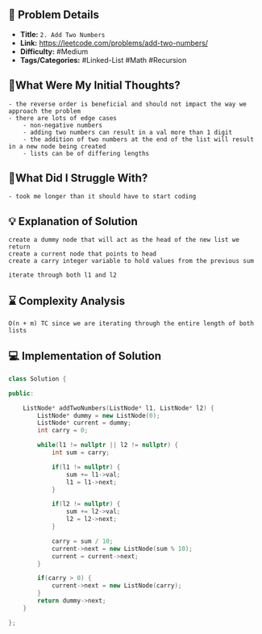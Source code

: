 ## 📝 Problem Details

- **Title:** `2. Add Two Numbers`
- **Link:** https://leetcode.com/problems/add-two-numbers/
- **Difficulty:** #Medium 
- **Tags/Categories:** #Linked-List #Math #Recursion 

## 💭What Were My Initial Thoughts?

```
- the reverse order is beneficial and should not impact the way we approach the problem
- there are lots of edge cases
	- non-negative numbers
	- adding two numbers can result in a val more than 1 digit
	- the addition of two numbers at the end of the list will result in a new node being created
	- lists can be of differing lengths
```

## 🤔What Did I Struggle With?

```
- took me longer than it should have to start coding
```

## 💡 Explanation of Solution

```
create a dummy node that will act as the head of the new list we return
create a current node that points to head
create a carry integer variable to hold values from the previous sum 

iterate through both l1 and l2 
```

## ⌛ Complexity Analysis

```
O(n + m) TC since we are iterating through the entire length of both lists
```

## 💻 Implementation of Solution

```cpp
class Solution {

public:

    ListNode* addTwoNumbers(ListNode* l1, ListNode* l2) {
        ListNode* dummy = new ListNode(0);
        ListNode* current = dummy;
        int carry = 0;

        while(l1 != nullptr || l2 != nullptr) {
            int sum = carry;

            if(l1 != nullptr) {
                sum += l1->val;
                l1 = l1->next;
            }

            if(l2 != nullptr) {
                sum += l2->val;
                l2 = l2->next;
            }

            carry = sum / 10;
            current->next = new ListNode(sum % 10);
            current = current->next;
        }

        if(carry > 0) {
            current->next = new ListNode(carry);
        }
        return dummy->next;
    }

};
```